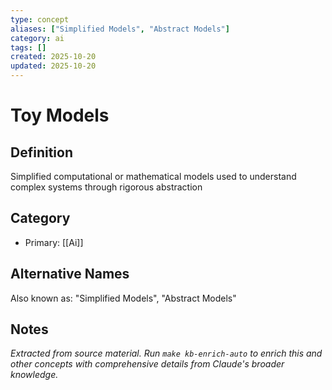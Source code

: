 ```yaml
---
type: concept
aliases: ["Simplified Models", "Abstract Models"]
category: ai
tags: []
created: 2025-10-20
updated: 2025-10-20
---
```


# Toy Models

## Definition

Simplified computational or mathematical models used to understand complex systems through rigorous abstraction

## Category

- Primary: [[Ai]]

## Alternative Names

Also known as: "Simplified Models", "Abstract Models"

## Notes

*Extracted from source material. Run `make kb-enrich-auto` to enrich this and other concepts with comprehensive details from Claude's broader knowledge.*
